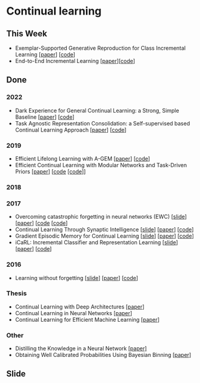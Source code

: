 # Continual learning

## This Week
* Exemplar-Supported Generative Reproduction for Class Incremental Learning [[paper](http://bmvc2018.org/contents/papers/0325.pdf)] [[code](https://github.com/TonyPod/ESGR)]
* End-to-End Incremental Learning [[paper](https://arxiv.org/abs/1807.09536)][[code](https://github.com/fmcp/EndToEndIncrementalLearning)]

## Done
### 2022
* Dark Experience for General Continual Learning: a Strong, Simple Baseline [[paper](https://paperswithcode.com/paper/dark-experience-for-general-continual)] [[code](https://github.com/aimagelab/mammoth)]
* Task Agnostic Representation Consolidation: a Self-supervised based Continual Learning Approach [[paper](https://arxiv.org/abs/2207.06267)] [[code](https://github.com/neurai-lab/tarc)]
### 2019
* Efficient Lifelong Learning with A-GEM [[paper](https://openreview.net/forum?id=Hkf2_sC5FX)] [[code](https://github.com/facebookresearch/agem)]
* Efficient Continual Learning with Modular Networks and Task-Driven Priors [[paper](https://arxiv.org/abs/2012.12631)] [[code](https://github.com/TomVeniat/MNTDP) [[code]](https://github.com/facebookresearch/CTrLBenchmark)]
### 2018
### 2017
* Overcoming catastrophic forgetting in neural networks (EWC) [[slide](https://drive.google.com/file/d/1m0Vr8PKcyQB0fqOy3M8amKMVQuwTxJnB/view?usp=sharing)] [[paper](https://arxiv.org/abs/1612.00796)] [[code](https://github.com/ariseff/overcoming-catastrophic) [[code](https://github.com/stokesj/EWC)]
* Continual Learning Through Synaptic Intelligence [[slide](https://drive.google.com/file/d/12lhqVSlkHIP725C5NfKN-ZCuH1A2GQlS/view?usp=sharing)] [[paper](http://proceedings.mlr.press/v70/zenke17a.html)] [[code](https://github.com/ganguli-lab/pathint)]
* Gradient Episodic Memory for Continual Learning [[slide](https://drive.google.com/file/d/1715DA4BPWOGximi03kOAIRXatEoGdCWo/view?usp=sharing)] [[paper](https://arxiv.org/abs/1706.08840)] [[code](https://github.com/facebookresearch/GradientEpisodicMemory)]
* iCaRL: Incremental Classifier and Representation Learning [[slide](https://drive.google.com/file/d/10Ed3K1Kd8bKee_4S6ZX2m30LgTTxVoS1/view?usp=sharing)] [[paper](https://arxiv.org/abs/1611.07725)] [[code](https://github.com/srebuffi/iCaRL)]
### 2016
* Learning without forgetting [[slide](https://drive.google.com/file/d/1oFjS8bDEHVrO4TStTdndTk87Fr6_WdZb/view?usp=sharing)] [[paper](https://link.springer.com/chapter/10.1007/978-3-319-46493-0_37)] [[code](https://github.com/lizhitwo/LearningWithoutForgetting)]

### Thesis
* Continual Learning with Deep Architectures [[paper](https://icml.cc/Conferences/2021/ScheduleMultitrack?event=10833)]
* Continual Learning in Neural Networks [[paper](https://arxiv.org/abs/1910.02718)]
* Continual Learning for Efficient Machine Learning [[paper](https://ora.ox.ac.uk/objects/uuid:7a3e5c33-864f-4cfe-8b80-e85cbf651946/files/ddf65v7983)]

### Other
* Distilling the Knowledge in a Neural Network [[paper]](https://arxiv.org/abs/1503.02531)
* Obtaining Well Calibrated Probabilities Using Bayesian Binning [[paper]](https://people.cs.pitt.edu/~milos/research/AAAI_Calibration.pdf)

## Slide
